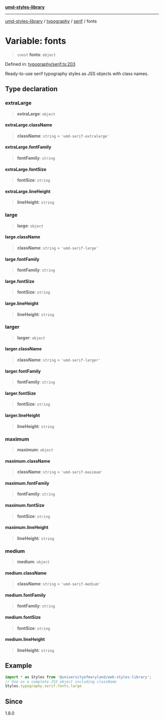 [**umd-styles-library**](../../../../README.md)

***

[umd-styles-library](../../../../modules.md) / [typography](../../../README.md) / [serif](../README.md) / fonts

# Variable: fonts

> `const` **fonts**: `object`

Defined in: [typography/serif.ts:203](https://github.com/UMD-Digital/design-system/blob/ed6189804bf5f4c4fcbe5325b54aac33ac48d614/packages/styles/source/typography/serif.ts#L203)

Ready-to-use serif typography styles as JSS objects with class names.

## Type declaration

### extraLarge

> **extraLarge**: `object`

#### extraLarge.className

> **className**: `string` = `'umd-serif-extralarge'`

#### extraLarge.fontFamily

> **fontFamily**: `string`

#### extraLarge.fontSize

> **fontSize**: `string`

#### extraLarge.lineHeight

> **lineHeight**: `string`

### large

> **large**: `object`

#### large.className

> **className**: `string` = `'umd-serif-large'`

#### large.fontFamily

> **fontFamily**: `string`

#### large.fontSize

> **fontSize**: `string`

#### large.lineHeight

> **lineHeight**: `string`

### larger

> **larger**: `object`

#### larger.className

> **className**: `string` = `'umd-serif-larger'`

#### larger.fontFamily

> **fontFamily**: `string`

#### larger.fontSize

> **fontSize**: `string`

#### larger.lineHeight

> **lineHeight**: `string`

### maximum

> **maximum**: `object`

#### maximum.className

> **className**: `string` = `'umd-serif-maximum'`

#### maximum.fontFamily

> **fontFamily**: `string`

#### maximum.fontSize

> **fontSize**: `string`

#### maximum.lineHeight

> **lineHeight**: `string`

### medium

> **medium**: `object`

#### medium.className

> **className**: `string` = `'umd-serif-medium'`

#### medium.fontFamily

> **fontFamily**: `string`

#### medium.fontSize

> **fontSize**: `string`

#### medium.lineHeight

> **lineHeight**: `string`

## Example

```typescript
import * as Styles from '@universityofmaryland/web-styles-library';
// Use as a complete JSS object including className
Styles.typography.serif.fonts.large
```

## Since

1.8.0

